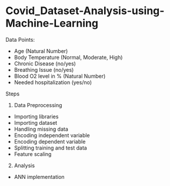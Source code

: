 # Covid_Dataset-Analysis-using-Machine-Learning
Data Points: 
-	Age (Natural Number)
-	Body Temperature (Normal, Moderate, High)
- Chronic Disease (no/yes)
- Breathing Issue (no/yes)
- Blood O2 level in % (Natural Number)
- Needed hospitalization (yes/no)
  
Steps
1.	Data Preprocessing
-	Importing libraries
-	Importing dataset
-	Handling missing data
-	Encoding independent variable
-	Encoding dependent variable
-	Splitting training and test data
-	Feature scaling
2.	Analysis
-	ANN implementation
